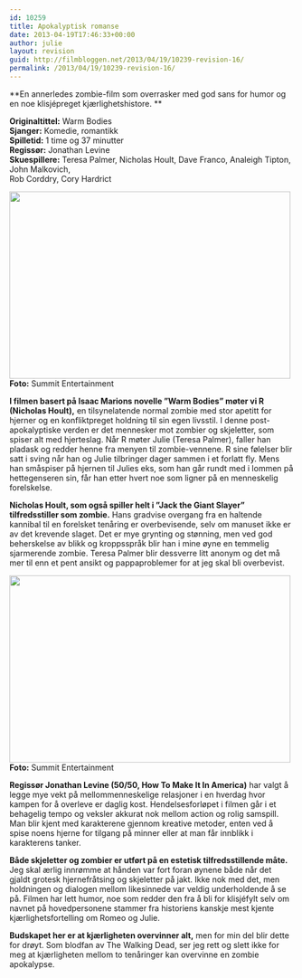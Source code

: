 ```yaml
---
id: 10259
title: Apokalyptisk romanse
date: 2013-04-19T17:46:33+00:00
author: julie
layout: revision
guid: http://filmbloggen.net/2013/04/19/10239-revision-16/
permalink: /2013/04/19/10239-revision-16/
---
```

**En annerledes zombie-film som overrasker med god sans for humor og en noe klisjépreget kjærlighetshistore. **

**Originaltittel:** Warm Bodies  
**Sjanger:** Komedie, romantikk  
**Spilletid:** 1 time og 37 minutter  
**Regissør:** Jonathan Levine  
**Skuespillere:** Teresa Palmer, Nicholas Hoult, Dave Franco, Analeigh Tipton, John Malkovich,  
Rob Corddry, Cory Hardrict<!--more-->

<a href="http://filmbloggen.net/?attachment_id=10241" rel="attachment wp-att-10241"><img class="alignnone size-full wp-image-10241" src="http://filmbloggen.net/wp-content/uploads//2013/04/5-11.jpg" alt="" width="497" height="331" /><br /> </a>**Foto:** Summit Entertainment

**I filmen basert på Isaac Marions novelle ”Warm Bodies” møter vi R (Nicholas Hoult),** en tilsynelatende normal zombie med stor apetitt for hjerner og en konfliktpreget holdning til sin egen livsstil. I denne post-apokalyptiske verden er det mennesker mot zombier og skjeletter, som spiser alt med hjerteslag. Når R møter Julie (Teresa Palmer), faller han pladask og redder henne fra menyen til zombie-vennene. R sine følelser blir satt i sving når han og Julie tilbringer dager sammen i et forlatt fly. Mens han småspiser på hjernen til Julies eks, som han går rundt med i lommen på hettegenseren sin, får han etter hvert noe som ligner på en menneskelig forelskelse.

**Nicholas Hoult, som også spiller helt i ”Jack the Giant Slayer” tilfredsstiller som zombie.** Hans gradvise overgang fra en haltende kannibal til en forelsket tenåring er overbevisende, selv om manuset ikke er av det krevende slaget. Det er mye grynting og stønning, men ved god beherskelse av blikk og kroppsspråk blir han i mine øyne en temmelig sjarmerende zombie. Teresa Palmer blir dessverre litt anonym og det må mer til enn et pent ansikt og pappaproblemer for at jeg skal bli overbevist.

<a href="http://filmbloggen.net/?attachment_id=10246" rel="attachment wp-att-10246"><img class="alignnone size-full wp-image-10246" src="http://filmbloggen.net/wp-content/uploads//2013/04/6-2.jpg" alt="" width="497" height="331" /><br /> </a>**Foto:** Summit Entertainment

**Regissør Jonathan Levine (50/50, How To Make It In America)** har valgt å legge mye vekt på mellommenneskelige relasjoner i en hverdag hvor kampen for å overleve er daglig kost. Hendelsesforløpet i filmen går i et behagelig tempo og veksler akkurat nok mellom action og rolig samspill. Man blir kjent med karakterene gjennom kreative metoder, enten ved å spise noens hjerne for tilgang på minner eller at man får innblikk i karakterens tanker.

**Både skjeletter og zombier er utført på en estetisk tilfredsstillende måte.** Jeg skal ærlig innrømme at hånden var fort foran øynene både når det gjaldt grotesk hjernefråtsing og skjeletter på jakt. Ikke nok med det, men holdningen og dialogen mellom likesinnede var veldig underholdende å se på. Filmen har lett humor, noe som redder den fra å bli for klisjéfylt selv om navnet på hovedpersonene stammer fra historiens kanskje mest kjente kjærlighetsfortelling om Romeo og Julie.

**Budskapet her er at kjærligheten overvinner alt,** men for min del blir dette for drøyt. Som blodfan av The Walking Dead, ser jeg rett og slett ikke for meg at kjærligheten mellom to tenåringer kan overvinne en zombie apokalypse.

<div class="video-shortcode">
</div>